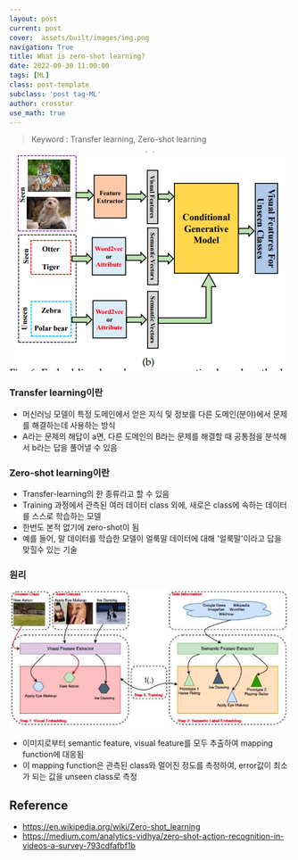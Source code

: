 ```yaml
---
layout: post
current: post
cover:  assets/built/images/img.png
navigation: True
title: What is zero-shot learning?
date: 2022-09-30 11:00:00
tags: [ML]
class: post-template
subclass: 'post tag-ML'
author: crosstar
use_math: true
---
```



> Keyword : Transfer learning, Zero-shot learning


![img.png](../../assets/built/images/img.png)

### Transfer learning이란
- 머신러닝 모델이 특정 도메인에서 얻은 지식 및 정보를 다른 도메인(분야)에서 문제를 해결하는데 사용하는 방식
- A라는 문제의 해답이 a면, 다른 도메인의 B라는 문제를 해결할 때 공통점을 분석해서 b라는 답을 풀어낼 수 있음


### Zero-shot learning이란
- Transfer-learning의 한 종류라고 할 수 있음
- Training 과정에서 관측된 여러 데이터 class 외에, 새로은 class에 속하는 데이터를 스스로 학습하는 모델
- 한번도 본적 없기에 zero-shot이 됨
- 예를 들어, 말 데이터를 학습한 모델이 얼룩말 데이터에 대해 '얼룩말'이라고 답을 맞힐수 있는 기술

### 원리
![img.png](../../assets/built/images/zsl.png)
- 이미지로부터 semantic feature, visual feature를 모두 추출하여 mapping function에 대응됨
- 이 mapping function은 관측된 class와 멀어진 정도를 측정하여, error값이 최소가 되는 값을 unseen class로 측정


## Reference
- https://en.wikipedia.org/wiki/Zero-shot_learning
- https://medium.com/analytics-vidhya/zero-shot-action-recognition-in-videos-a-survey-793cdfafbf1b